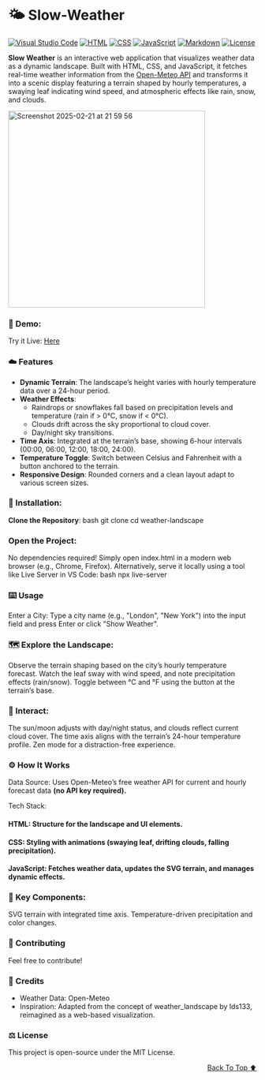 # 🌤️ Slow-Weather
[![Visual Studio Code](https://custom-icon-badges.demolab.com/badge/Visual%20Studio%20Code-0078d7.svg?logo=vsc&logoColor=white)](#)
[![HTML](https://img.shields.io/badge/HTML-%23E34F26.svg?logo=html5&logoColor=white)](#)
[![CSS](https://img.shields.io/badge/CSS-1572B6?logo=css3&logoColor=fff)](#)
[![JavaScript](https://img.shields.io/badge/JavaScript-F7DF1E?logo=javascript&logoColor=000)](#)
[![Markdown](https://img.shields.io/badge/Markdown-%23000000.svg?logo=markdown&logoColor=white)](#)
[![License](https://img.shields.io/badge/License-MIT-green.svg)](LICENSE)

**Slow Weather** is an interactive web application that visualizes weather data as a dynamic landscape. Built with HTML, CSS, and JavaScript, it fetches real-time weather information from the [Open-Meteo API](https://open-meteo.com/) and transforms it into a scenic display featuring a terrain shaped by hourly temperatures, a swaying leaf indicating wind speed, and atmospheric effects like rain, snow, and clouds.


<img width="399" alt="Screenshot 2025-02-21 at 21 59 56" src="https://github.com/user-attachments/assets/822928d6-1ffb-4a96-a0d7-7b2a999006e8" />


### 🎉 Demo:
Try it Live: [Here](https://edisedis777.github.io/slow-weather/)


### ☁️ Features
- **Dynamic Terrain**: The landscape’s height varies with hourly temperature data over a 24-hour period.
- **Weather Effects**: 
  - Raindrops or snowflakes fall based on precipitation levels and temperature (rain if > 0°C, snow if < 0°C).
  - Clouds drift across the sky proportional to cloud cover.
  - Day/night sky transitions.
- **Time Axis**: Integrated at the terrain’s base, showing 6-hour intervals (00:00, 06:00, 12:00, 18:00, 24:00).
- **Temperature Toggle**: Switch between Celsius and Fahrenheit with a button anchored to the terrain.
- **Responsive Design**: Rounded corners and a clean layout adapt to various screen sizes.

### 💽 Installation:
**Clone the Repository**:
   bash
   git clone
   cd weather-landscape
### Open the Project:
No dependencies required! Simply open index.html in a modern web browser (e.g., Chrome, Firefox).
Alternatively, serve it locally using a tool like Live Server in VS Code:
bash
npx live-server

### ⌨️ Usage
Enter a City:
Type a city name (e.g., "London", "New York") into the input field and press Enter or click "Show Weather".

### 🗺️ Explore the Landscape:
Observe the terrain shaping based on the city’s hourly temperature forecast.
Watch the leaf sway with wind speed, and note precipitation effects (rain/snow).
Toggle between °C and °F using the button at the terrain’s base.

### 🦜 Interact:
The sun/moon adjusts with day/night status, and clouds reflect current cloud cover.
The time axis aligns with the terrain’s 24-hour temperature profile.
Zen mode for a distraction-free experience.

### ⚙️ How It Works
Data Source: Uses Open-Meteo’s free weather API for current and hourly forecast data **(no API key required).**

Tech Stack:
#### HTML: Structure for the landscape and UI elements.
#### CSS: Styling with animations (swaying leaf, drifting clouds, falling precipitation).
#### JavaScript: Fetches weather data, updates the SVG terrain, and manages dynamic effects.

### 🥡 Key Components:
SVG terrain with integrated time axis.
Temperature-driven precipitation and color changes.

### 📔 Contributing
Feel free to contribute!


### 🎥 Credits
- Weather Data: Open-Meteo
- Inspiration: Adapted from the concept of weather_landscape by lds133, reimagined as a web-based visualization.

### ⚖️ License
This project is open-source under the MIT License.

<div align="right">

[Back To Top ⬆️](#🌤️-Slow-Weather)
</div>
